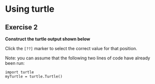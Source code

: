 # Using turtle
## Exercise 2

**Construct the turtle output shown below**

Click the `[??]` marker to select the correct value for that position.

Note: you can assume that the following two lines of code have already been run:

```
import turtle
myTurtle = turtle.Turtle()
```
